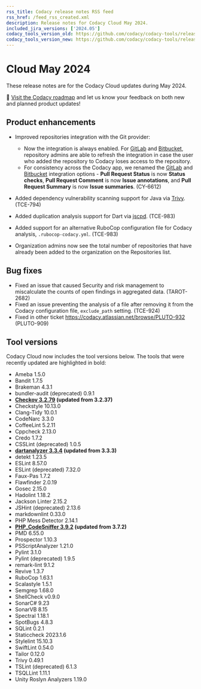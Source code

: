 ```yaml
---
rss_title: Codacy release notes RSS feed
rss_href: /feed_rss_created.xml
description: Release notes for Codacy Cloud May 2024.
included_jira_versions: ['2024.05']
codacy_tools_version_old: https://github.com/codacy/codacy-tools/releases/tag/7.10.305
codacy_tools_version_new: https://github.com/codacy/codacy-tools/releases/tag/7.14.11
---
```


# Cloud May 2024

These release notes are for the Codacy Cloud updates during May 2024.

📢 [Visit the Codacy roadmap](https://roadmap.codacy.com) and <span class="skip-vale">let us know</span> your feedback on both new and planned product updates!

<!--TODO Check these issues manually

Jira issues without release notes

Epics:
-   https://codacy.atlassian.net/browse/CY-6612
Bugs and other issues:
-   https://codacy.atlassian.net/browse/PLUTO-761

Jira issues with disabled release notes

Bugs and other issues:
-   https://codacy.atlassian.net/browse/PLUTO-932
-->

## Product enhancements

-   Improved repositories integration with the Git provider:

    -   Now the integration is always enabled. For [GitLab](../../repositories-configure/integrations/gitlab-integration.md#refreshing) and [Bitbucket](../../repositories-configure/integrations/bitbucket-integration.md#refreshing), repository admins are able to refresh the integration in case the user who added the repository to Codacy loses access to the repository.
    -   For consistency across the Codacy app, we renamed the [GitLab](../../repositories-configure/integrations/gitlab-integration.md#configuring) and [Bitbucket](../../repositories-configure/integrations/bitbucket-integration.md#configuring) integration options - **Pull Request Status** is now **Status checks**, **Pull Request Comment** is now **Issue annotations**, and **Pull Request Summary** is now **Issue summaries**. (CY-6612)

-   Added dependency vulnerability scanning support for Java via [Trivy](https://trivy.dev/). (TCE-794)
-   Added duplication analysis support for Dart via [jscpd](https://github.com/kucherenko/jscpd). (TCE-983)
-   Added support for an alternative RuboCop configuration file for Codacy analysis, `.rubocop-codacy.yml`. (TCE-983)
-   Organization admins now see the total number of repositories that have already been added to the organization on the Repositories list.<!--TODO Add screenshot and issue number-->

## Bug fixes

-   Fixed an issue that caused Security and risk management to miscalculate the counts of open findings in aggregated data. (TAROT-2682)
-   Fixed an issue preventing the analysis of a file after removing it from the Codacy configuration file, `exclude_path` setting. (TCE-924)
-   Fixed in other ticket https://codacy.atlassian.net/browse/PLUTO-932 (PLUTO-909)<!--TODO Requires validation-->

## Tool versions

Codacy Cloud now includes the tool versions below. The tools that were recently updated are highlighted in bold:

-   Ameba 1.5.0
-   Bandit 1.7.5
-   Brakeman 4.3.1
-   bundler-audit (deprecated) 0.9.1
-   **[Checkov 3.2.79](https://github.com/bridgecrewio/checkov/releases/tag/3.2.79) (updated from 3.2.37)**
-   Checkstyle 10.13.0
-   Clang-Tidy 10.0.1
-   CodeNarc 3.3.0
-   CoffeeLint 5.2.11
-   Cppcheck 2.13.0
-   Credo 1.7.2
-   CSSLint (deprecated) 1.0.5
-   **[dartanalyzer 3.3.4](https://github.com/dart-lang/sdk/blob/main/CHANGELOG.md) (updated from 3.3.3)**
-   detekt 1.23.5
-   ESLint 8.57.0
-   ESLint (deprecated) 7.32.0
-   Faux-Pas 1.7.2
-   Flawfinder 2.0.19
-   Gosec 2.15.0
-   Hadolint 1.18.2
-   Jackson Linter 2.15.2
-   JSHint (deprecated) 2.13.6
-   markdownlint 0.33.0
-   PHP Mess Detector 2.14.1
-   **[PHP_CodeSniffer 3.9.2](https://github.com/PHPCSStandards/PHP_CodeSniffer/releases/tag/3.9.2) (updated from 3.7.2)**
-   PMD 6.55.0
-   Prospector 1.10.3
-   PSScriptAnalyzer 1.21.0
-   Pylint 3.1.0
-   Pylint (deprecated) 1.9.5
-   remark-lint 9.1.2
-   Revive 1.3.7
-   RuboCop 1.63.1
-   Scalastyle 1.5.1
-   Semgrep 1.68.0
-   ShellCheck v0.9.0
-   SonarC# 9.23
-   SonarVB 8.15
-   Spectral 1.18.1
-   SpotBugs 4.8.3
-   SQLint 0.2.1
-   Staticcheck 2023.1.6
-   Stylelint 15.10.3
-   SwiftLint 0.54.0
-   Tailor 0.12.0
-   Trivy 0.49.1
-   TSLint (deprecated) 6.1.3
-   TSQLLint 1.11.1
-   Unity Roslyn Analyzers 1.19.0
